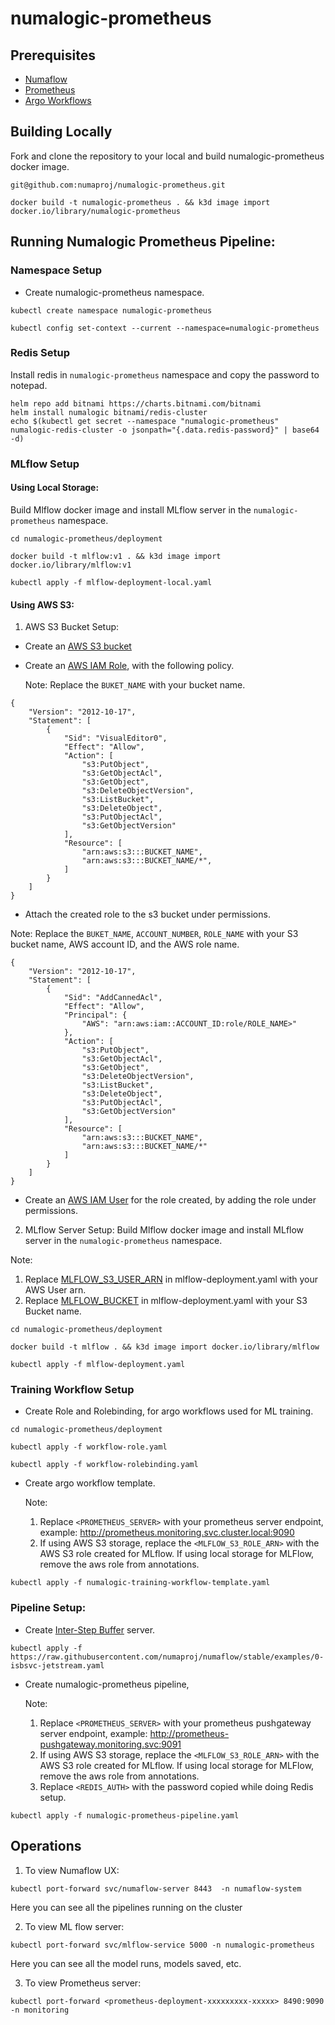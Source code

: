 # numalogic-prometheus

## Prerequisites
- [Numaflow](https://numaflow.numaproj.io/quick-start/#installation)
- [Prometheus](https://prometheus.io/docs/prometheus/latest/getting_started/)
- [Argo Workflows](https://argoproj.github.io/argo-workflows/quick-start/)

## Building Locally

Fork and clone the repository to your local and build numalogic-prometheus docker image.

```shell
git@github.com:numaproj/numalogic-prometheus.git

docker build -t numalogic-prometheus . && k3d image import docker.io/library/numalogic-prometheus
```


## Running Numalogic Prometheus Pipeline:

### Namespace Setup
- Create numalogic-prometheus namespace.
```shell
kubectl create namespace numalogic-prometheus

kubectl config set-context --current --namespace=numalogic-prometheus
```

### Redis Setup
Install redis in `numalogic-prometheus` namespace and copy the password to notepad.

```shell
helm repo add bitnami https://charts.bitnami.com/bitnami
helm install numalogic bitnami/redis-cluster
echo $(kubectl get secret --namespace "numalogic-prometheus" numalogic-redis-cluster -o jsonpath="{.data.redis-password}" | base64 -d)
```

### MLflow Setup

#### Using Local Storage:

Build Mlflow docker image and install MLflow server in the `numalogic-prometheus` namespace.
```shell
cd numalogic-prometheus/deployment

docker build -t mlflow:v1 . && k3d image import docker.io/library/mlflow:v1

kubectl apply -f mlflow-deployment-local.yaml
```


#### Using AWS S3:
1. AWS S3 Bucket Setup:
- Create an [AWS S3 bucket](https://docs.aws.amazon.com/AmazonS3/latest/userguide/create-bucket-overview.html)
- Create an [AWS IAM Role](https://docs.aws.amazon.com/IAM/latest/UserGuide/id_roles_create.html), with the following policy. 
 
  Note: Replace the `BUKET_NAME` with your bucket name.
```shell
{
    "Version": "2012-10-17",
    "Statement": [
        {
            "Sid": "VisualEditor0",
            "Effect": "Allow",
            "Action": [
                "s3:PutObject",
                "s3:GetObjectAcl",
                "s3:GetObject",
                "s3:DeleteObjectVersion",
                "s3:ListBucket",
                "s3:DeleteObject",
                "s3:PutObjectAcl",
                "s3:GetObjectVersion"
            ],
            "Resource": [
                "arn:aws:s3:::BUCKET_NAME",
                "arn:aws:s3:::BUCKET_NAME/*",
            ]
        }
    ]
}
```
- Attach the created role to the s3 bucket under permissions.

Note: Replace the `BUKET_NAME`, `ACCOUNT_NUMBER`, `ROLE_NAME` with your S3 bucket name, AWS account ID, and the AWS role name.
```shell
{
    "Version": "2012-10-17",
    "Statement": [
        {
            "Sid": "AddCannedAcl",
            "Effect": "Allow",
            "Principal": {
                "AWS": "arn:aws:iam::ACCOUNT_ID:role/ROLE_NAME>"
            },
            "Action": [
                "s3:PutObject",
                "s3:GetObjectAcl",
                "s3:GetObject",
                "s3:DeleteObjectVersion",
                "s3:ListBucket",
                "s3:DeleteObject",
                "s3:PutObjectAcl",
                "s3:GetObjectVersion"
            ],
            "Resource": [
                "arn:aws:s3:::BUCKET_NAME",
                "arn:aws:s3:::BUCKET_NAME/*"
            ]
        }
    ]
}
```
- Create an [AWS IAM User](https://docs.aws.amazon.com/IAM/latest/UserGuide/id_users_create.html#id_users_create_console) for the role created, by adding the role under permissions.

2. MLflow Server Setup:
Build Mlflow docker image and install MLflow server in the `numalogic-prometheus` namespace.

Note: 
 1. Replace [MLFLOW_S3_USER_ARN](https://github.com/numaproj/numalogic-prometheus/blob/main/deployment/mlflow-deployment.yaml#L14) in mlflow-deployment.yaml with your AWS User arn. 
 2. Replace [MLFLOW_BUCKET](https://github.com/numaproj/numalogic-prometheus/blob/main/deployment/mlflow-deployment.yaml#L28) in mlflow-deployment.yaml with your S3 Bucket name.
    
```shell
cd numalogic-prometheus/deployment

docker build -t mlflow . && k3d image import docker.io/library/mlflow

kubectl apply -f mlflow-deployment.yaml
```

### Training Workflow Setup
- Create Role and Rolebinding, for argo workflows used for ML training.
```
cd numalogic-prometheus/deployment

kubectl apply -f workflow-role.yaml

kubectl apply -f workflow-rolebinding.yaml
```

- Create argo workflow template. 
   
  Note: 
  1. Replace `<PROMETHEUS_SERVER>` with your prometheus server endpoint, example: http://prometheus.monitoring.svc.cluster.local:9090
  2. If using AWS S3 storage, replace the `<MLFLOW_S3_ROLE_ARN>` with the AWS S3 role created for MLflow. If using local storage for MLFlow, remove the aws role from annotations.
```
kubectl apply -f numalogic-training-workflow-template.yaml
```

### Pipeline Setup:
- Create [Inter-Step Buffer](https://numaflow.numaproj.io/inter-step-buffer/) server.
```shell
kubectl apply -f https://raw.githubusercontent.com/numaproj/numaflow/stable/examples/0-isbsvc-jetstream.yaml
```

- Create numalogic-prometheus pipeline, 
   
    Note: 
    1. Replace `<PROMETHEUS_SERVER>` with your prometheus pushgateway server endpoint, example: http://prometheus-pushgateway.monitoring.svc:9091
    2. If using AWS S3 storage, replace the `<MLFLOW_S3_ROLE_ARN>` with the AWS S3 role created for MLflow. If using local storage for MLFlow, remove the aws role from annotations.
    3. Replace `<REDIS_AUTH>` with the password copied while doing Redis setup.  
```
kubectl apply -f numalogic-prometheus-pipeline.yaml
```


## Operations

1. To view Numaflow UX:
```
kubectl port-forward svc/numaflow-server 8443  -n numaflow-system
```

Here you can see all the pipelines running on the cluster

2. To view ML flow server:
```
kubectl port-forward svc/mlflow-service 5000 -n numalogic-prometheus
```

Here you can see all the model runs, models saved, etc.

3. To view Prometheus server:
```
kubectl port-forward <prometheus-deployment-xxxxxxxxx-xxxxx> 8490:9090 -n monitoring
```




